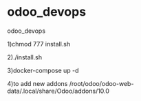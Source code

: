 
# odoo_devops

odoo_devops

1)chmod 777 install.sh

2)./install.sh

3)docker-compose up -d

4)to add new addons /root/odoo/odoo-web-data/.local/share/Odoo/addons/10.0
